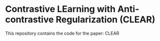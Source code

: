 # Contrastive LEarning with Anti-contrastive Regularization (CLEAR)
 
This repository contains the code for the paper: CLEAR
